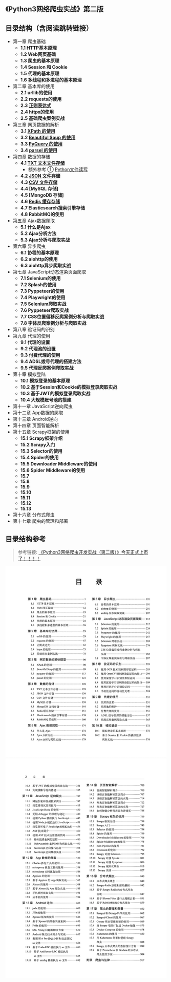 ## 《Python3网络爬虫实战》第二版

## 目录结构（含阅读跳转链接）
- 第一章 爬虫基础
  - **1.1 HTTP基本原理**
  - **1.2 Web网页基础**
  - **1.3 爬虫的基本原理**
  - **1.4 Session 和 Cookie**
  - **1.5 代理的基本原理**
  - **1.6 多线程和多进程的基本原理**
- 第二章 基本库的使用
  - **2.1 urllib的使用**
  - **2.2 requests的使用**
  - **2.3 [正则表达式](https://cuiqingcai.com/202223.html)**
  - **2.4 httpx的使用**
  - **2.5 基础爬虫案例实战**
- 第三章 网页数据的解析
  - **3.1 [XPath 的使用](https://cuiqingcai.com/202231.html)**
  - **3.2 [Beautiful Soup 的使用](https://cuiqingcai.com/5548.html)**
  - **3.3 [PyQuery 的使用](https://cuiqingcai.com/5551.html)**
  - **3.4 [parsel 的使用](https://cuiqingcai.com/202232.html)**
- 第四章 数据的存储
  - **4.1 [TXT 文本文件存储](https://cuiqingcai.com/202241.html)**
    - 额外参考 ① [Python文件读写](https://www.yiibai.com/python/python_files_io.html)
  - **4.2 [JSON 文件存储](https://cuiqingcai.com/202242.html)**
  - **4.3 [CSV 文件存储](https://cuiqingcai.com/5571.html)**
  - **4.4 [MySQL 存储]**
  - **4.5 [MongoDB 存储]**
  - **4.6 [Redis 缓存存储](https://cuiqingcai.com/5587.html)**
  - **4.7 Elasticsearch搜索引擎存储**
  - **4.8 RabbitMQ的使用**
- 第五章 Ajax数据爬取
  - **5.1 什么是Ajax**
  - **5.2 Ajax分析方法**
  - **5.3 Ajax分析与爬取实战**
- 第六章 异步爬虫
  - **6.1 协程的基本原理**
  - **6.2 aiohttp的使用**
  - **6.3 aiohttp异步爬取实战**
- 第七章 JavaScript动态渲染页面爬取
  - **7.1 Selenium的使用**
  - **7.2 Splash的使用**
  - **7.3 Pyppeteer的使用**
  - **7.4 Playwright的使用**
  - **7.5 Selenium爬取实战**
  - **7.6 Pyppeteer爬取实战**
  - **7.7 CSS位置偏移反爬案例分析与爬取实战**
  - **7.8 字体反爬案例分析与爬取实战**
- 第八章 验证码的识别
- 第九章 代理的使用
  - **9.1 代理的设置**
  - **9.2 代理池的设置**
  - **9.3 付费代理的使用**
  - **9.4 ADSL拨号代理的搭建方法**
  - **9.5 代理反爬案例爬取实战**
- 第十章 模拟登陆
  - **10.1 模拟登录的基本原理**
  - **10.2 基于Session和Cookie的模拟登录爬取实战**
  - **10.3 基于JWT的模拟登录爬取实战**
  - **10.4 大规模账号池的搭建**
- 第十一章 JavaScript逆向爬虫
- 第十二章 App数据的爬取
- 第十三章 Android逆向
- 第十四章 页面智能解析
- 第十五章 Scrapy框架的使用
  - **15.1 Scrapy框架介绍**
  - **15.2 Scrapy入门**
  - **15.3 Selector的使用**
  - **15.4 Spider的使用**
  - **15.5 Downloader Middleware的使用**
  - **15.6 Spider Middleware的使用**
  - **15.7**
  - **15.8**
  - **15.9**
  - **15.10**
  - **15.11**
  - **15.12**
  - **15.13**
- 第十六章 分布式爬虫
- 第十七章 爬虫的管理和部署
## 目录结构参考

> 参考链接: [《Python3网络爬虫开发实战（第二版）》今天正式上市了！！！！](https://mp.weixin.qq.com/s/Z5LKuLxjYIRySfJ6zARTQA)
<div align=center>
<img alt="图 4" src="../images/3f1c2c7aee9f620d131463e48697183de37a954c6fe6532e01b8af51e237c649.png" />  
<img alt="图 5" src="../images/8837f8edfd463839f97e8f9f74e8a60ffaa055f7150bd84e5ca089051db6eae3.png"/>
</div>